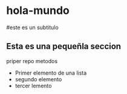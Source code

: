 # hola-mundo
#este es un subtitulo
## Esta es una pequeñla seccion
priper repo metodos
* Primer elemento de una lista 
* segundo elemento
* tercer lemento
